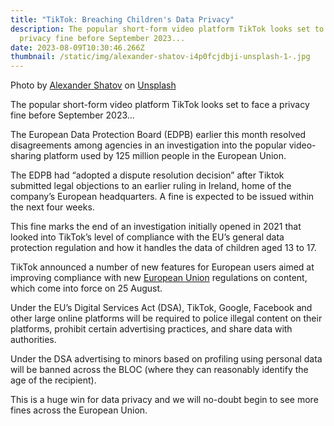 ```yaml
---
title: "TikTok: Breaching Children's Data Privacy"
description: The popular short-form video platform TikTok looks set to face a
  privacy fine before September 2023...
date: 2023-08-09T10:30:46.266Z
thumbnail: /static/img/alexander-shatov-i4p0fcjdbji-unsplash-1-.jpg
---
```

Photo by [Alexander Shatov](https://unsplash.com/@alexbemore?utm_source=unsplash&utm_medium=referral&utm_content=creditCopyText) on [Unsplash](https://unsplash.com/photos/I4p0FcjDBJI?utm_source=unsplash&utm_medium=referral&utm_content=creditCopyText)

The popular short-form video platform TikTok looks set to face a privacy fine before September 2023...

The European Data Protection Board (EDPB) earlier this month resolved disagreements among agencies in an investigation into the popular video-sharing platform used by 125 million people in the European Union.

The EDPB had “adopted a dispute resolution decision” after Tiktok submitted legal objections to an earlier ruling in Ireland, home of the company’s European headquarters. A fine is expected to be issued within the next four weeks.

This fine marks the end of an investigation initially opened in 2021 that looked into TikTok’s level of compliance with the EU’s general data protection regulation and how it handles the data of children aged 13 to 17.

TikTok announced a number of new features for European users aimed at improving compliance with new [European Union](https://www.theguardian.com/world/eu) regulations on content, which come into force on 25 August.

Under the EU’s Digital Services Act (DSA), TikTok, Google, Facebook and other large online platforms will be required to police illegal content on their platforms, prohibit certain advertising practices, and share data with authorities.

Under the DSA advertising to minors based on profiling using personal data will be banned across the BLOC (where they can reasonably identify the age of the recipient).

This is a huge win for data privacy and we will no-doubt begin to see more fines across the European Union.
